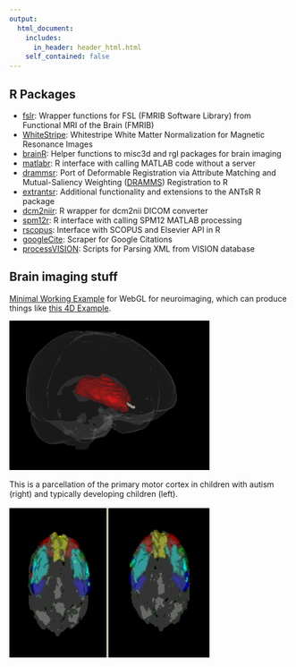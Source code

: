 ```yaml
---
output:
  html_document:
    includes:
      in_header: header_html.html
    self_contained: false
---
```



## R Packages
    
* [fslr](http://cran.r-project.org/web/packages/fslr/index.html): Wrapper functions for FSL (FMRIB Software Library) from Functional MRI of the Brain (FMRIB)
* [WhiteStripe](http://cran.r-project.org/web/packages/WhiteStripe/index.html): Whitestripe White Matter Normalization for Magnetic Resonance Images
* [brainR](http://cran.r-project.org/web/packages/brainR/index.html): Helper functions to misc3d and rgl packages for brain imaging
* [matlabr](http://cran.r-project.org/web/packages/matlabr/index.html): R interface with calling MATLAB code without a server
* [drammsr](https://github.com/muschellij2/drammsr): Port of Deformable Registration via Attribute Matching and Mutual-Saliency Weighting ([DRAMMS](http://www.cbica.upenn.edu/sbia/software/dramms/)) Registration to R
* [extrantsr](https://github.com/muschellij2/extrantsr): Additional functionality and extensions to the ANTsR R package
* [dcm2niir](https://github.com/muschellij2/dcmniir): R wrapper for dcm2nii DICOM converter
* [spm12r](https://github.com/muschellij2/spm12r): R interface with calling SPM12 MATLAB processing
* [rscopus](https://github.com/muschellij2/rscopus): Interface with SCOPUS and Elsevier API in R
* [googleCite](https://github.com/muschellij2/googleCite): Scraper for Google Citations
* [processVISION](https://github.com/muschellij2/processVISION): Scripts for Parsing XML from VISION database

## Brain imaging stuff
[Minimal Working Example](code/WebGL_Example.zip) for WebGL for neuroimaging, which can produce things like [this 4D Example](webGL/index_jsed.html). 



<img alt="ROI_Movie" src="images/ROI.gif" width=358 height=267 loop=infinite/>
</p>

This is a parcellation of the primary motor cortex in children with autism (right) and typically developing children (left).	<br>
<br>
<img alt="ROI_Movie" src="images/Parcel_new.gif" width=358 height=267 loop=infinite/>





